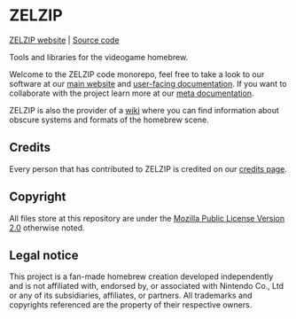 <!--
  DO NOT EDIT!
  THIS IS A MACHINE GENERATED FILE

  Seeded with the data stored at `README.md.template.nix`,
  to regenerate the file run `forja fix` or `forja gen`.
-->

# ZELZIP
[ZELZIP website](https://zelzip.dev) | [Source code](https://github.com/ZELZIP/ZELZIP)

Tools and libraries for the videogame homebrew.

Welcome to the ZELZIP code monorepo, feel free to take a look to our software at our [main website](https://zelzip.dev) and [user-facing documentation](https://docs.zelzip.dev). If you want to collaborate with the project learn more at our [meta documentation](https::/meta.docs.zelzip.dev).

ZELZIP is also the provider of a [wiki](https://wiki.zelzip.dev) where you can find information about obscure systems and formats of the homebrew scene.

## Credits
Every person that has contributed to ZELZIP is credited on our [credits page](https://zelzip.dev/credits).

## Copyright
All files store at this repository are under the [Mozilla Public License Version 2.0](https://www.mozilla.org/en-US/MPL/2.0/) otherwise noted.

## Legal notice
This project is a fan-made homebrew creation developed independently and is not affiliated with, endorsed by, or associated with Nintendo Co., Ltd or any of its subsidiaries, affiliates, or partners. All trademarks and copyrights referenced are the property of their respective owners.
